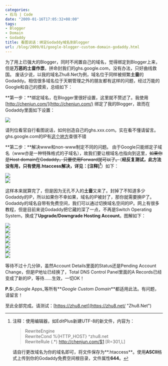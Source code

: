 ```yaml
---
categories:
- 石马 | Code
date: "2009-01-16T17:05:32+08:00"
tags:
- Blogger
- Domain
- Godaddy
title: 看图说话：绑定Godaddy域名到Blogger
url: /blog/2009/01/google-blogger-custom-domain-godaddy.html
---
```

为了用上已强大的Blogger，同时不闲置自己的域名，觉得绑定到Blogger上来，但是**万恶的土啬作祟**，拼命封我们的ghs.google.com，没有办法，只好曲线救国。 废话少说，以我的域名Zhu8.Net为例，域名位于同样被频繁**土啬**的Godaddy。相信很多域名位于天朝管理之外的朋友都有这样的问题，经过万能的Google和自己的摸索，总结如下：
<!--more-->

**第一步：**绑定域名，在Blogger里很好设置，这里就不赘述了。我使用[http://chenjun.com/](http://chenjun.com/) 绑定了我的Blogger，故而在Godaddy里面如下设置：

![](/images/posts/godaddy-11.png)

请列位看官自行看图说话，如何创造自己的ghs.xxx.com。实在看不懂请留言。ghs.google.com的IP有[这个地方](http://out.zhu8.net/ghs)查很不错

   **第二步：**解决www和non-www制定不同的问题。 由于Google只能绑定子域名（www亦是一种特殊格式的子域名），故我们要让根域名也指向到这里，~~如果你是Host domain在Godaddy，只要使用Forward就可以了。~~（**经反复测试，此方法没有用，只有使用.htaccess解决，详见：[注释][^1]**）如下：

![](/images/posts/godaddy-8.png)  
![](/images/posts/godaddy-9.png)

这样本来就算完了，但是因为无孔不入的**土啬**又来了。封掉了不知道多少Godaddy的IP，所以如果你不幸如果，域名的IP被封了，那你就需要换IP了。Godaddy的域名自带有免费空间，我们可以通过切换域名空间的IP。网上有很多教程，但是目前来说Godaddy把它藏的深了一点，不再是Switch Operating System，换成了**Upgrade/Downgrade Hosting Account**。图解如下：

![](/images/posts/godaddy-1.png)  
![](/images/posts/godaddy-2.png)  
![](/images/posts/godaddy-3.png)  
![](/images/posts/godaddy-4.png)  
![](/images/posts/godaddy-5.png)  
![](/images/posts/godaddy-6.png)  
![](/images/posts/godaddy-7.png)

等待不过十几分钟，虽然Account Details里面的Status还是Pending Account Change，但是IP地址已经换了，Total DNS Control Panel里面的A Records已经变成了新的IP，等待……生效，一切OK！

**P.S:**_Google Apps_等所有**_Google Custom Domain_**都适用此法。有问题，请留言！

 [^1]: 注释：使用编辑器，如EditPlus新建UTF-8的新文件，内容为：

    > RewriteEngine  
    > RewriteCond %{HTTP_HOST} ^zhu8.net  
    > RewriteRule (.*) http://chenjun.com/$1 [R=301,L]  

    请自行更改域名为你的域名即可，将文件保存为**.htaccess**。使用**ASCII**格式上传到你的Godaddy免费空间根目录，文件属性**644**。

至此全部完成。请测试：[https://zhu8.net](https://zhu8.net/ "Zhu8.Net")